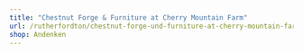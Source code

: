 ```yaml
---
title: "Chestnut Forge & Furniture at Cherry Mountain Farm"
url: /rutherfordton/chestnut-forge-und-furniture-at-cherry-mountain-farm/
shop: Andenken
---
```

